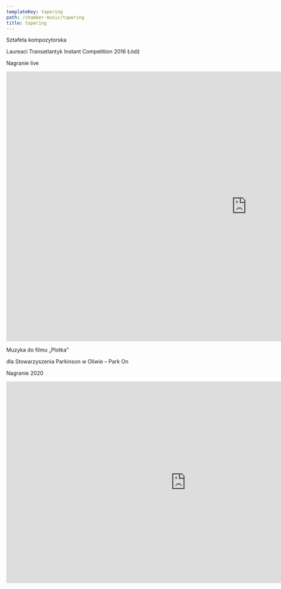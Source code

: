 ```yaml
---
templateKey: tapering
path: /chamber-music/tapering
title: tapering
---
```


<div class="box works-box">
    <p class="works__title">Sztafeta kompozytorska</p>
    <p class="works__subtitle">
        Laureaci Transatlantyk Instant Competition 2016 Łódź
    </p>
    <p class="works__details">Nagranie live</p>
    <div class="youtube-movie">
        <iframe width="1280" height="720" src="https://www.youtube.com/embed/g9QPH6aZ2hM" frameborder="0" allow="accelerometer; autoplay; clipboard-write; encrypted-media; gyroscope; picture-in-picture" allowfullscreen></iframe>
    </div>
</div>

<div class="separator m-3"></div>

<div class="box works-box">
    <p class="works__title">Muzyka do filmu „Plotka”</p>
    <p class="works__subtitle">
        dla Stowarzyszenia Parkinson w Oliwie – Park On
    </p>
    <p class="works__details">Nagranie 2020</p>
    <div class="youtube-movie">
        <iframe width="956" height="538" src="https://www.youtube.com/embed/rrzuV0-dGno" frameborder="0" allow="accelerometer; autoplay; clipboard-write; encrypted-media; gyroscope; picture-in-picture" allowfullscreen></iframe>
    </div>
</div>
